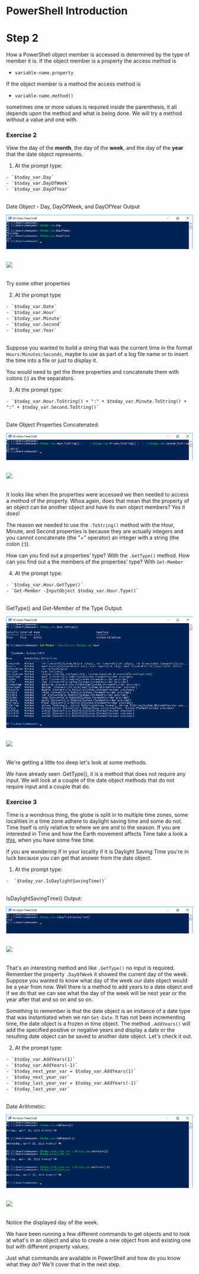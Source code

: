 # PowerShell Introduction

# Step 2

How a PowerShell object member is accessed is determined by the type of member it is.  If the object member is a property the access method is

  - `variable-name.property`

If the object member is a method the access method is

  - `variable-name.method()`

  sometimes one or more values is required inside the parenthesis, it all depends upon the method and what is being done.  We will  try a method without a value and one with.

### Exercise 2

View the day of the **month**, the day of the **week**, and the day of the **year**  that the date object represents.

  1. At the prompt type:

    - `$today_var.Day`
    - `$today_var.DayOfWeek`
    - `$today_var.DayOfYear`

  </br>Date Object - Day, DayOfWeek, and DayOfYear Output

  ![](assets/images/image-06.jpg)<br/><br/>

  ![](/posts/files/dne-dcip-introduction-to-powershell-labs-v01/assets/images/image-06.jpg)<br/><br/>

  Try some other properties

  2. At the prompt type

    - `$today_var.Date`
    - `$today_var.Hour`
    - `$today_var.Minute`
    - `$today_var.Second`
    - `$today_var.Year`

  </br>Suppose you wanted to build a string that was the current time in the format `Hours:Minutes:Seconds`, maybe to use as part of a log file name or to insert the time into a file or just to display it.

  You would need to get the three properties and concatenate them with colons (:) as the separators.

  3. At the prompt type:

    - `$today_var.Hour.ToString() + ":" + $today_var.Minute.ToString() + ":" + $today_var.Second.ToString()`

  </br>Date Object Properties Concatenated:

  ![](assets/images/image-07.jpg)<br/><br/>

  ![](/posts/files/dne-dcip-introduction-to-powershell-labs-v01/assets/images/image-07.jpg)<br/><br/>

  It looks like when the properties were accessed we then needed to access a method of the property. Whoa again, does that mean that the property of an object can be another object and have its own object members? Yes it does!

  The reason we needed to use the `.ToString()` method with the Hour, Minute, and Second properties is because they are actually integers and you cannot concatenate (the "+" operator) an integer with a string (the colon (:)).

  How can you find out a properties' type? With the `.GetType()` method. How can you find out a the members of the properties' type? With `Get-Member`

  4. At the prompt type:

    - `$today_var.Hour.GetType()`
    - `Get-Member -InputObject $today_var.Hour.Type()`

  </br>GetType() and Get-Member of the Type Output:

  ![](assets/images/image-08.jpg)<br/><br/>

  ![](/posts/files/dne-dcip-introduction-to-powershell-labs-v01/assets/images/image-08.jpg)<br/><br/>


  We're getting a little too deep let's look at some methods.

  We have already seen .GetType(), it is a method that does not require any input. We will look at a couple of the date object methods that do not require input and a couple that do.

### Exercise 3

Time is a wondrous thing, the globe is split in to multiple time zones, some localities in a time zone adhere to daylight saving time and some do not. Time itself is only relative to where we are and to the season. If you are interested in Time and how the Earth movement affects Time take a look a [this](https://www.youtube.com/watch?v=IJhgZBn-LHg), when you have some free time.

If you are wondering if in your locality if it is Daylight Saving Time you're in luck because you can get that answer from the date object.

  1. At the prompt type:

    -  `$today_var.IsDaylightSavingTime()`

  </br>IsDaylightSavingTime() Output:

  ![](assets/images/image-09.jpg)<br/><br/>

  ![](/posts/files/dne-dcip-introduction-to-powershell-labs-v01/assets/images/image-09.jpg)<br/><br/>

  That's an interesting method and like `.GetType()` no input is required. Remember the property `.DayOfWeek` it showed the current day of the week. Suppose you wanted to know what day of the week our date object would be a year from now. Well there is a method to add years to a date object and if we do that we can see what the day of the week will be next year or the year after that and so on and so on.

  Something to remember is that the date object is an instance of a date type that was instantiated when we ran `Get-Date`. It has not been incrementing time, the date object is a frozen in time object. The method `.AddYears()` will add the specified positive or negative years and display a date or the resulting date object can be saved to another date object. Let's check it out.

  2. At the prompt type:

    - `$today_var.AddYears(1)`
    - `$today_var.AddYears(-1)`
    - `$today_next_year_var = $today_var.AddYears(1)`
    - `$today_next_year_var`
    - `$today_last_year_var = $today_var.AddYears(-1)`
    - `$today_last_year_var`

  </br>Date Arithmetic:

  ![](assets/images/image-10.jpg)<br/><br/>

  ![](/posts/files/dne-dcip-introduction-to-powershell-labs-v01/assets/images/image-10.jpg)<br/><br/>

  Notice the displayed day of the week.

We have been running a few different commands to get objects and to look at what's in an object and also to create a new object from and existing one but with different property values.

Just what commands are available in PowerShell and how do you know what they do? We'll cover that in the next step.
